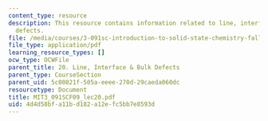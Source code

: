 ```yaml
---
content_type: resource
description: This resource contains information related to line, interface and bulk
  defects.
file: /media/courses/3-091sc-introduction-to-solid-state-chemistry-fall-2010/4d4d58bfa11bd182a12efc5bb7e8593d_MIT3_091SCF09_lec20.pdf
file_type: application/pdf
learning_resource_types: []
ocw_type: OCWFile
parent_title: 20. Line, Interface & Bulk Defects
parent_type: CourseSection
parent_uid: 5c00821f-505a-eeee-270d-29caeda060dc
resourcetype: Document
title: MIT3_091SCF09_lec20.pdf
uid: 4d4d58bf-a11b-d182-a12e-fc5bb7e8593d
---
```

